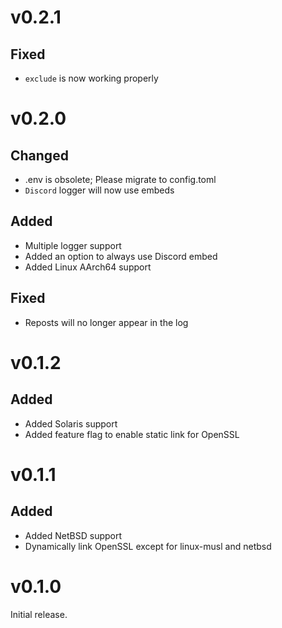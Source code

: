 # v0.2.1

## Fixed

- `exclude` is now working properly

# v0.2.0

## Changed

- .env is obsolete; Please migrate to config.toml
- `Discord` logger will now use embeds

## Added

- Multiple logger support
- Added an option to always use Discord embed
- Added Linux AArch64 support

## Fixed

- Reposts will no longer appear in the log

# v0.1.2

## Added

- Added Solaris support
- Added feature flag to enable static link for OpenSSL

# v0.1.1

## Added

- Added NetBSD support
- Dynamically link OpenSSL except for linux-musl and netbsd

# v0.1.0

Initial release.

